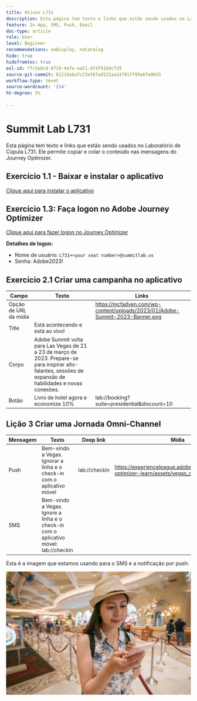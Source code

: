 ```yaml
---
title: Ativos L731
description: Esta página tem texto e links que estão sendo usados no Laboratório de Cúpula L731.
feature: In App, SMS, Push, Email
doc-type: article
role: User
level: Beginner
recommendations: noDisplay, noCatalog
hide: true
hidefromtoc: true
exl-id: ffc5e8c8-8729-4e7e-aa51-d74f91b0cf29
source-git-commit: 01216aba7c23af67ad131aa24f017f95e6fa9025
workflow-type: tm+mt
source-wordcount: '214'
ht-degree: 5%

---
```


# Summit Lab L731

Esta página tem texto e links que estão sendo usados no Laboratório de Cúpula L731. Ele permite copiar e colar o conteúdo nas mensagens do Journey Optimizer.

## Exercício 1.1 - Baixar e instalar o aplicativo

[Clique aqui para instalar o aplicativo](https://testflight.apple.com/join/H0N5iWvW)

## Exercício 1.3: Faça logon no Adobe Journey Optimizer

[Clique aqui para fazer logon no Journey Optimizer](https://experience.adobe.com/#/@techmarketingdemos/sname:summit-2023-ajo-lab/journey-optimizer/home)

**Detalhes de logon:**

* Nome de usuário: `L731+<your seat number>@summitlab.us`
* Senha: Adobe2023!


## Exercício 2.1 Criar uma campanha no aplicativo

| Campo | Texto | Links |
|----|----|----|
| Opção de URL da mídia |  | https://mcfadyen.com/wp-content/uploads/2023/01/Adobe-Summit-2023-Banner.png |
| Title | Está acontecendo e está ao vivo! |  |
| Corpo | Adobe Summit volta para Las Vegas de 21 a 23 de março de 2023. Prepare-se para inspirar alto-falantes, sessões de expansão de habilidades e novas conexões. |  |
| Botão | Livro de hotel agora e economize 10% | lab://booking?suite=presidential&amp;discount=10 |



## Lição 3 Criar uma Jornada Omni-Channel

| Mensagem | Texto | Deep link | Mídia |
|----|----|----|----|
| Push | Bem-vindo a Vegas. Ignorar a linha e o check-in com o aplicativo móvel | lab://checkin | https://experienceleague.adobe.com/docs/journey-optimizer-learn/assets/vegas_online_check_in.jpg |
| SMS | Bem-vindo a Vegas. Ignore a linha e o check-in com o aplicativo móvel: lab://checkin |  |


Esta é a imagem que estamos usando para o SMS e a notificação por push:

![Check-in Online](/help/assets/vegas_online_check_in.jpg)
